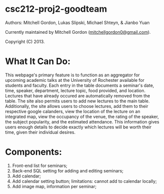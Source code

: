 csc212-proj2-goodteam
=====================
Authors:
Mitchell Gordon,
Lukas Slipski,
Michael Shteyn, &
Jianbo Yuan

Currently maintained by Mitchell Gordon (mitchellgordon0@gmail.com).

Copyright (C) 2013.



What It Can Do:
==================================

This webpage's primary feature is to function as an aggregator for upcoming academic talks at the University of Rochester
available for students and faculty. Each entry in the table documents a seminar's date, time, speaker, department, lecture 
topic, food provided, and location. Lectures that have already occured are automatically removed from the table. The site
also permits users to add new lectures to the main table. Additionally, the site allows users to choose lectures, 
add them to their respective google calanders, view the location of the lecture on an integrated map, view the 
occupancy of the venue, the rating of the speaker, the subject popularity, and the estimated attendance. This information 
gives users enough details to decide exactly which lectures will be worth their time, given their individual desires. 

Components:
==================================


1. Front-end list for seminars;
2. Back-end SQL setting for adding and editing seminars;
3. Add calendar;
4. Add calendar setting button; limitations: cannot add to calendar locally;
5. Add image map, information per seminar;

 
